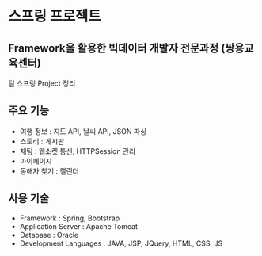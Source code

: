 # 스프링 프로젝트
## Framework을 활용한 빅데이터 개발자 전문과정 (쌍용교육센터)
팀 스프링 Project 정리 

## 주요 기능
 - 여행 정보 : 지도 API, 날씨 API, JSON 파싱
 - 스토리 : 게시판
 - 채팅 : 웹소켓 통신, HTTPSession 관리
 - 마이페이지
 - 동해자 찾기 : 캘린더


## 사용 기술
- Framework : Spring, Bootstrap
- Application Server : Apache Tomcat
- Database : Oracle
- Development Languages : JAVA, JSP, JQuery, HTML, CSS, JS
